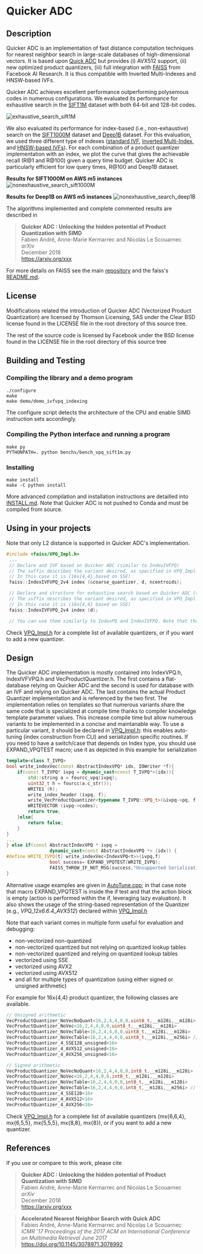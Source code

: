 # Quicker ADC

## Description
Quicker ADC is an implementation of fast distance computation techniques for nearest neighbor search in large-scale databases of high-dimensional vectors. It is based upon [Quick ADC](https://github.com/technicolor-research/quick-adc) but provides (i) AVX512 support, (ii) new optimized product quantizers, (iii) full integration with [FAISS](https://github.com/facebookresearch/faiss) from Facebook AI Research. It is thus compatible with Inverted Multi-Indexes and HNSW-based IVFs.

Quicker ADC achieves excellent performance outperforming polysemous codes in numerous configurations. We evaluated its performance for exhaustive search in the [SIFT1M](http://corpus-texmex.irisa.fr/) dataset with both 64-bit and 128-bit codes.

![exhaustive_search_sift1M](img/exhaustive_search_sift1M.png)

We also evaluated its performance for index-based (i.e., non-exhaustive) search on the [SIFT1000M](http://corpus-texmex.irisa.fr/) dataset and [Deep1B](http://sites.skoltech.ru/compvision/noimi/) dataset. For this evaluation, we used three different type of indexes ([standard IVF](https://doi.org/10.1109/TPAMI.2010.57), [Inverted Multi-Index](https://doi.org/10.1109/TPAMI.2014.2361319), and [HNSW-based IVFs](https://arxiv.org/abs/1603.09320)). For each combination of a product quantizer implementation with an index, we plot the curve that gives the achievable recall (R@1 and R@100) given a query time budget. Quicker ADC is particularly efficient for low query times, R@100 and Deep1B dataset.

**Results for SIFT1000M on AWS m5 instances**
![nonexhaustive_search_sift1000M](img/nonexhaustive_search_sift1000M.png)

**Results for Deep1B on AWS m5 instances**
![nonexhaustive_search_deep1B](img/nonexhaustive_search_deep1B.png)

The algorithms implemented and complete commented results are described in
> **Quicker ADC : Unlocking the hidden potential of Product Quantization with SIMD**  
> Fabien André, Anne-Marie Kermarrec and Nicolas Le Scouarnec  
> *arXiv*  
> December 2018  
> https://arxiv.org/xxx

For more details on FAISS see the main [repository](https://github.com/facebookresearch/faiss) and the faiss's [README.md](README-faiss.md).

## License
Modifications related the introduction of Quicker ADC (Vectorized Product Quantization)
are licensed by Thomson Licensing, SAS under the Clear BSD license found in the LICENSE file in the root directory
of this source tree.

The rest of the source code is licensed by Facebook under the BSD license found in the
LICENSE file in the root directory of this source tree

## Building and Testing

### Compiling the library and a demo program
```
./configure
make
make demo/demo_ivfvpq_indexing
```

The configure script detects the architecture of the CPU and enable SIMD instruction sets accordingly. 

### Compiling the Python interface and running a program
```
make py
PYTHONPATH=. python benchs/bench_vpq_sift1m.py
```

### Installing
```
make install
make -C python install
```

More advanced compilation and installation instructions are detailled into [INSTALL.md](INSTALL.md). Note that Quicker ADC is not pushed to Conda and must be compiled from source.

## Using in your projects

Note that only L2 distance is supported in Quicker ADC's implementation. 

```cpp
#include <faiss/VPQ_Impl.h>
 ... 
 // Declare and IVF based on Quicker ADC (similar to IndexIVFPQ)
 // The suffix describes the variant desired, as specified in VPQ_Impl.h
 // In this case it is (16x{4,4} based on SSE)
 faiss::IndexIVFVPQ_2v4 index (&coarse_quantizer, d, ncentroids);

 // Declare and structure for exhaustive search based on Quicker ADC (similar to IndexPQ)
 // The suffix describes the variant desired, as specified in VPQ_Impl.h
 // In this case it is (16x{4,4} based on SSE)
 faiss::IndexIVFVPQ_2v4 index (d);

 // You can use them similarly to IndexPQ and IndexIVFPQ. Note that they do not support OnDiskInvertedList.

```

Check [VPQ_Impl.h](./VPQ_Impl.h) for a complete list of available quantizers, or if you want to add a new quantizer.

## Design
The Quicker ADC implementation is mostly contained into IndexVPQ.h, IndexIVFVPQ.h and VecProductQuantizer.h. The first contains a flat-database relying on Quicker ADC and the second is used for database with an IVF and relying on Quicker ADC. The last contains the actual Product Quantizer implementation and is referenced by the two first. The implementation relies on templates so that numerous variants share the same code that is specialized at compile time thanks to compiler knowledge template parameter values. This increase compile time but allow numerous variants to be implemented in a concise and maintanable way. To use a particular variant, it should be declared in [VPQ_Impl.h](./VPQ_Impl.h): this enables auto-tuning (index construction from CLI) and serialization specific routines. If you need to have a switch/case that depends on Index type, you should use EXPAND_VPQTEST macro; use it as depicted in this example for serialization
```cpp
template<class T_IVPQ>
bool write_indexVec(const AbstractIndexVPQ* idx, IOWriter *f){
	if(const T_IVPQ* ivpq = dynamic_cast<const T_IVPQ*>(idx)){
		std::string a = fourcc_vpq(ivpq);
		uint32_t h = fourcc(a.c_str());
		WRITE1 (h);
		write_index_header (ivpq, f);
		write_VecProductQuantizer<typename T_IVPQ::VPQ_t>(&ivpq->pq, f);
		WRITEVECTOR (ivpq->codes);
		return true;
	}else{
		return false;
	}
}
...
} else if(const AbstractIndexVPQ * ivpq =
                dynamic_cast<const AbstractIndexVPQ *> (idx)) {
#define WRITE_IVPQ(t) write_indexVec<IndexVPQ<t>>(ivpq,f)
        		bool success= EXPAND_VPQTEST(WRITE_IVPQ);
        		FAISS_THROW_IF_NOT_MSG(success,"Unsupported Serialization for Vectorized PQ Index type");
}
``` 
Alternative usage examples are given in [AutoTune.cpp](./AutoTune.cpp); in that case note that macro EXPAND_VPQTEST is inside the if test and that the action block is empty (action is performed within the if, leveraging lazy evaluation). It also shows the usage of the string-based representation of the Quantizer (e.g., *VPQ_12x6.6.4_AVX512*) declared within [VPQ_Impl.h](./VPQ_Impl.h)

Note that each variant comes in multiple form useful for evaluation and debugging:
 - non-vectorized non-quantized 
 - non-vectorized quantized but not relying on quantized lookup tables
 - non-vectorized quantized and relying on quantized lookup tables
 - vectorized using SSE
 - vectorized using AVX2
 - vectorized using AVX512
 - and all for multiple types of quantization (using either signed or unsigned arithmetic)

 For example for 16x{4,4} product quantizer, the following classes are available.
 ```cpp
// Unsigned arithmetic
VecProductQuantizer_NoVecNoQuant<16,2,4,4,0,0,uint8_t,__m128i,__m128i>
VecProductQuantizer_NoVec<16,2,4,4,0,0,uint8_t,__m128i,__m128i>
VecProductQuantizer_NoVecTable<16,2,4,4,0,0,uint8_t,__m128i,__m128i>
VecProductQuantizer_NoVecTable<16,2,4,4,0,0,uint8_t,__m128i,__m256i> // With AVX2 compatible distance table layout
VecProductQuantizer_4_SSE128_unsigned<16>
VecProductQuantizer_4_AVX512_unsigned<16>
VecProductQuantizer_4_AVX256_unsigned<16>

// Signed arithmetic
VecProductQuantizer_NoVecNoQuant<16,2,4,4,0,0,int8_t,__m128i,__m128i>
VecProductQuantizer_NoVec<16,2,4,4,0,0,int8_t,__m128i,__m128i>
VecProductQuantizer_NoVecTable<16,2,4,4,0,0,int8_t,__m128i,__m128i>
VecProductQuantizer_NoVecTable<16,2,4,4,0,0,int8_t,__m128i,__m256i> // With AVX2 compatible distance table layout
VecProductQuantizer_4_SSE128<16>
VecProductQuantizer_4_AVX512<16>
VecProductQuantizer_4_AVX256<16>
```

Check [VPQ_Impl.h](./VPQ_Impl.h) for a complete list of available quantizers (mx{6,6,4}, mx{6,5,5}, mx{5,5,5}, mx{8,8}, mx{8}), or if you want to add a new quantizer.

## References
If you use or compare to this work, please cite

> **Quicker ADC : Unlocking the hidden potential of Product Quantization with SIMD**  
> Fabien André, Anne-Marie Kermarrec and Nicolas Le Scouarnec  
> *arXiv*  
> December 2018  
> https://arxiv.org/xxx
 
> **Accelerated Nearest Neighbor Search with Quick ADC**  
> Fabien André, Anne-Marie Kermarrec and Nicolas Le Scouarnec  
> *ICMR '17 Proceedings of the 2017 ACM on International Conference on Multimedia Retrieval*
> June 2017  
> https://doi.org/10.1145/3078971.3078992